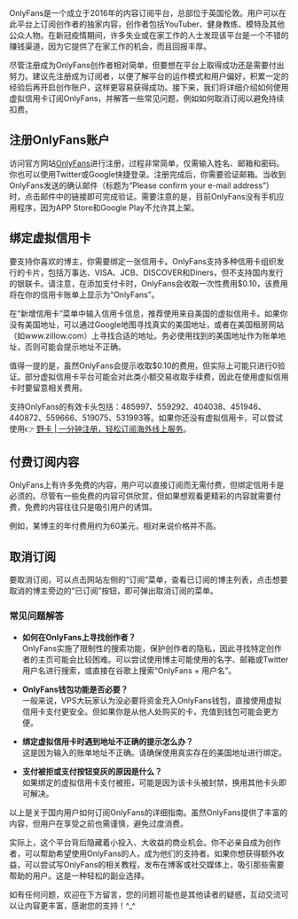OnlyFans是一个成立于2016年的内容订阅平台，总部位于英国伦敦。用户可以在此平台上订阅创作者的独家内容，创作者包括YouTuber、健身教练、模特及其他公众人物。在新冠疫情期间，许多失业或在家工作的人士发现该平台是一个不错的赚钱渠道，因为它提供了在家工作的机会，而且回报丰厚。

尽管注册成为OnlyFans创作者相对简单，但要想在平台上取得成功还是需要付出努力。建议先注册成为订阅者，以便了解平台的运作模式和用户偏好，积累一定的经验后再开启创作账户，这样更容易获得成功。接下来，我们将详细介绍如何使用虚拟信用卡订阅OnlyFans，并解答一些常见问题，例如如何取消订阅以避免持续扣费。

## 注册OnlyFans账户

访问官方网站[OnlyFans](https://onlyfans.com/)进行注册，过程非常简单，仅需输入姓名、邮箱和密码。你也可以使用Twitter或Google快捷登录。注册完成后，你需要验证邮箱。当收到OnlyFans发送的确认邮件（标题为“Please confirm your e-mail address”）时，点击邮件中的链接即可完成验证。需要注意的是，目前OnlyFans没有手机应用程序，因为APP Store和Google Play不允许其上架。

## 绑定虚拟信用卡

要支持你喜欢的博主，你需要绑定一张信用卡。OnlyFans支持多种信用卡组织发行的卡片，包括万事达、VISA、JCB、DISCOVER和Diners，但不支持国内发行的银联卡。请注意，在添加支付卡时，OnlyFans会收取一次性费用$0.10，该费用将在你的信用卡账单上显示为“OnlyFans”。

在“新增信用卡”菜单中输入信用卡信息，推荐使用来自美国的虚拟信用卡。如果你没有美国地址，可以通过Google地图寻找真实的美国地址，或者在美国租房网站（如www.zillow.com）上寻找合适的地址。务必使用找到的美国地址作为账单地址，否则可能会提示地址不正确。

值得一提的是，虽然OnlyFans会提示收取$0.10的费用，但实际上可能只进行0验证。部分虚拟信用卡平台可能会对此类小额交易收取手续费，因此在使用虚拟信用卡时要留意相关费用。

支持OnlyFans的有效卡头包括：485997、559292、404038、451946、440872、559666、519075、531993等。如果你还没有虚拟信用卡，可以尝试使用👉 [野卡 | 一分钟注册，轻松订阅海外线上服务](https://bit.ly/bewildcard)。

## 付费订阅内容

OnlyFans上有许多免费的内容，用户可以直接订阅而无需付费，但绑定信用卡是必须的。尽管有一些免费的内容可供欣赏，但如果想观看更精彩的内容就需要付费，免费的内容往往只是吸引用户的诱饵。

例如，某博主的年付费用约为60美元，相对来说价格并不高。

## 取消订阅

要取消订阅，可以点击网站左侧的“订阅”菜单，查看已订阅的博主列表，点击想要取消的博主旁边的“已订阅”按钮，即可弹出取消订阅的菜单。

### 常见问题解答

- **如何在OnlyFans上寻找创作者？**  
  OnlyFans实施了限制性的搜索功能，保护创作者的隐私，因此寻找特定创作者的主页可能会比较困难。可以尝试使用博主可能使用的名字、邮箱或Twitter用户名进行搜索，或直接在谷歌上搜索“OnlyFans + 用户名”。

- **OnlyFans钱包功能是否必要？**  
  一般来说，VPS大玩家认为没必要将资金充入OnlyFans钱包，直接使用虚拟信用卡支付更安全。但如果你是从他人处购买的卡，充值到钱包可能会更方便。

- **绑定虚拟信用卡时遇到地址不正确的提示怎么办？**  
  这是因为输入的账单地址不正确。请确保使用真实存在的美国地址进行绑定。

- **支付被拒或支付按钮变灰的原因是什么？**  
  如果绑定的虚拟信用卡支付被拒，可能是因为该卡头被封禁，换用其他卡头即可解决。

以上是关于国内用户如何订阅OnlyFans的详细指南。虽然OnlyFans提供了丰富的内容，但用户在享受之前也需谨慎，避免过度消费。

实际上，这个平台背后隐藏着小投入、大收益的商业机会。你不必亲自成为创作者，可以帮助希望使用OnlyFans的人，成为他们的支持者。如果你想获得额外收益，可以尝试写OnlyFans的相关教程，发布在博客或社交媒体上，吸引那些需要帮助的用户。这是一种轻松的副业选择。

如有任何问题，欢迎在下方留言，您的问题可能也是其他读者的疑惑，互动交流可以让内容更丰富，感谢您的支持！^_^